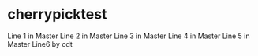 # cherrypicktest
Line 1 in Master
Line 2 in Master
Line 3 in Master
Line 4 in Master
Line 5 in Master
Line6 by cdt
